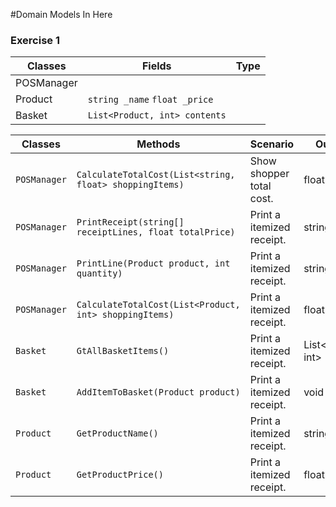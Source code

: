 #Domain Models In Here
### Exercise 1

| Classes | Fields | Type |
|-|-|-| 
| POSManager | | |
| Product | `string _name` `float _price` |
| Basket | `List<Product, int> contents` |

| Classes         | Methods                                     | Scenario               | Outputs |
|-----------------|---------------------------------------------|------------------------|---------|
| `POSManager`	  | `CalculateTotalCost(List<string, float> shoppingItems) ` | Show shopper total cost.    | float    |
| `POSManager` | `PrintReceipt(string[] receiptLines, float totalPrice)` | Print a itemized receipt. | string[] |
| `POSManager` | `PrintLine(Product product, int quantity)` |  Print a itemized receipt. | string |
| `POSManager`	  | `CalculateTotalCost(List<Product, int> shoppingItems) ` | Print a itemized receipt. | float    |
| `Basket` | `GtAllBasketItems()` | Print a itemized receipt. | List<Product, int> |
| `Basket` | `AddItemToBasket(Product product)` | Print a itemized receipt. | void |
| `Product` | `GetProductName()`|  Print a itemized receipt. | string |
| `Product` | `GetProductPrice()` |  Print a itemized receipt. | float |